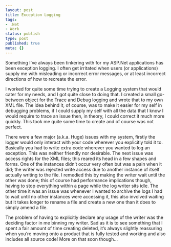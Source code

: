 ```yaml
---
layout: post
title: Exception Logging
tags:
- .Net
- Work
status: publish
type: post
published: true
meta: {}
---
```

Something I’ve always been tinkering with for my ASP.Net applications has been exception logging. I often get irritated when users (or applications) supply me with misleading or incorrect error messages, or at least incorrect directions of how to recreate the error.

I worked for quite some time trying to create a Logging system that would cater for my needs, and I got quite close to doing that. I created a small go-between object for the Trace and Debug logging and wrote that to my own XML file. The idea behind it, of course, was to make it easier for my self in debugging problems, if I could supply my self with all the data that I know I would require to trace an issue then, in theory, I could correct it much more quickly. This took me quite some time to create and of course was not perfect.

There were a few major (a.k.a. Huge) issues with my system, firstly the logger would only interact with your code wherever you explicitly told it to. Basically you had to write extra code wherever you wanted to log an exception. This was neither friendly nor desirable. The next issue was access rights for the XML files; this reared its head in a few shapes and forms. One of the instances didn’t occur very often but was a pain when it did; the writer was rejected write access due to another instance of itself actually writing to the file. I remedied this by making the writer wait until the other was done; this of course had performance implications though, having to stop everything within a page while the log writer sits idle. The other time it was an issue was whenever I wanted to archive the logs I had to wait until no other instances were accessing it, this also involved waiting but it takes longer to rename a file and create a new one than it does to simply amend a file.

The problem of having to explicitly declare any usage of the writer was the deciding factor in me binning my writer. Sad as it is to see something that I spent a fair amount of time creating deleted, it’s always slightly reassuring when you’re moving onto a product that is fully tested and working and also includes all source code! More on that soon though...
